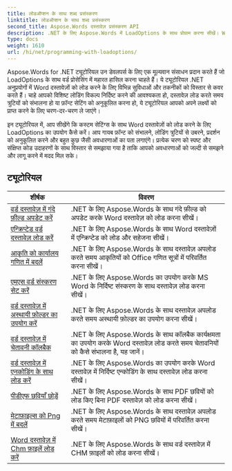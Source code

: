 ```yaml
---
title: लोडऑप्शन के साथ शब्द प्रसंस्करण
linktitle: लोडऑप्शन के साथ शब्द प्रसंस्करण
second_title: Aspose.Words दस्तावेज़ प्रसंस्करण API
description: .NET के लिए Aspose.Words में LoadOptions के साथ प्रोग्राम करना सीखें। Word दस्तावेज़ों को लोड करने और उन्हें कस्टमाइज़ करने के लिए सैंपल कोड के साथ विस्तृत ट्यूटोरियल।
type: docs
weight: 1610
url: /hi/net/programming-with-loadoptions/
---
```

Aspose.Words for .NET ट्यूटोरियल उन डेवलपर्स के लिए एक मूल्यवान संसाधन प्रदान करते हैं जो LoadOptions के साथ वर्ड प्रोसेसिंग में महारत हासिल करना चाहते हैं। ये ट्यूटोरियल .NET अनुप्रयोगों में Word दस्तावेज़ों को लोड करने के लिए विभिन्न सुविधाओं और तकनीकों को विस्तार से कवर करते हैं। चाहे आपको विशिष्ट लोडिंग विकल्प निर्दिष्ट करने की आवश्यकता हो, दस्तावेज़ लोड करते समय त्रुटियों को संभालना हो या फ़ॉन्ट सेटिंग को अनुकूलित करना हो, ये ट्यूटोरियल आपको अपने लक्ष्यों को प्राप्त करने के लिए चरण-दर-चरण ले जाएंगे।

इन ट्यूटोरियल में, आप सीखेंगे कि कस्टम सेटिंग्स के साथ Word दस्तावेज़ों को लोड करने के लिए LoadOptions का उपयोग कैसे करें। आप गायब फ़ॉन्ट को संभालने, लोडिंग त्रुटियों से उबरने, प्रदर्शन को अनुकूलित करने और बहुत कुछ जैसी अवधारणाओं का पता लगाएंगे। प्रत्येक चरण को स्पष्ट और संक्षिप्त कोड उदाहरणों के साथ विस्तार से समझाया गया है ताकि आपको अवधारणाओं को जल्दी से समझने और लागू करने में मदद मिल सके।

 ## ट्यूटोरियल
| शीर्षक | विवरण |
| --- | --- |
| [वर्ड दस्तावेज़ में गंदे फ़ील्ड अपडेट करें](./update-dirty-fields/) | .NET के लिए Aspose.Words के साथ गंदे फ़ील्ड को अपडेट करके Word दस्तावेज़ को लोड करना सीखें। |
| [एन्क्रिप्टेड वर्ड दस्तावेज़ लोड करें](./load-encrypted-document/) | .NET के लिए Aspose.Words के साथ Word दस्तावेज़ों में एन्क्रिप्टेड को लोड और सहेजना सीखें। |
| [आकृति को कार्यालय गणित में बदलें](./convert-shape-to-office-math/) | .NET के लिए Aspose.Words के साथ दस्तावेज़ अपलोड करते समय आकृतियों को Office गणित सूत्रों में परिवर्तित करना सीखें। |
| [एमएस वर्ड संस्करण सेट करें](./set-ms-word-version/) | .NET के लिए Aspose.Words का उपयोग करके MS Word के निर्दिष्ट संस्करण के साथ दस्तावेज़ लोड करना सीखें। |
| [वर्ड दस्तावेज़ में अस्थायी फ़ोल्डर का उपयोग करें](./use-temp-folder/) | .NET के लिए Aspose.Words के साथ दस्तावेज़ अपलोड करते समय अस्थायी फ़ोल्डर का उपयोग करना सीखें। |
| [वर्ड दस्तावेज़ में चेतावनी कॉलबैक](./warning-callback/) | .NET के लिए Aspose.Words के साथ कॉलबैक कार्यक्षमता का उपयोग करके Word दस्तावेज़ लोड करते समय चेतावनियों को कैसे संभालना है, यह जानें। |
| [वर्ड दस्तावेज़ में एनकोडिंग के साथ लोड करें](./load-with-encoding/) | .NET के लिए Aspose.Words का उपयोग करके Word दस्तावेज़ में निर्दिष्ट एन्कोडिंग के साथ दस्तावेज़ लोड करना सीखें। |
| [पीडीएफ छवियाँ छोड़ें](./skip-pdf-images/) | .NET के लिए Aspose.Words के साथ PDF छवियों को लोड किए बिना PDF दस्तावेज़ को लोड करना सीखें। |
| [मेटाफ़ाइल्स को Png में बदलें](./convert-metafiles-to-png/) | .NET के लिए Aspose.Words के साथ दस्तावेज़ अपलोड करते समय मेटाफ़ाइलों को PNG छवियों में परिवर्तित करना सीखें। |
| [Word दस्तावेज़ में Chm फ़ाइलें लोड करें](./load-chm/) | .NET के लिए Aspose.Words के साथ वर्ड दस्तावेज़ में CHM फ़ाइलों को लोड करना सीखें। |